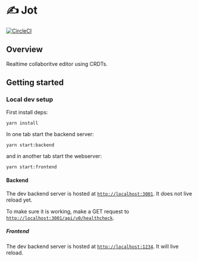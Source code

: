 # ✍️ Jot 

[![CircleCI](https://circleci.com/gh/johnrjj/jot.svg?style=svg&circle-token=f3d5f772f89eee9e33f32c1c273e7164d3635567)](https://circleci.com/gh/johnrjj/jot) 

## Overview

Realtime collaboritve editor using CRDTs.


## Getting started

### Local dev setup

First install deps: 

```
yarn install
```

In one tab start the backend server:

```
yarn start:backend
```

and in another tab start the webserver:

```
yarn start:frontend
```

#### Backend 

The dev backend server is hosted at [`http://localhost:3001`](`http://localhost:3001`). It does not live reload yet.

To make sure it is working, make a GET request to [`http://localhost:3001/api/v0/healthcheck`](http://localhost:3001/api/v0/healthcheck).


##### Frontend

The dev backend server is hosted at [`http://localhost:1234`](http://localhost:1234). It will live reload.
